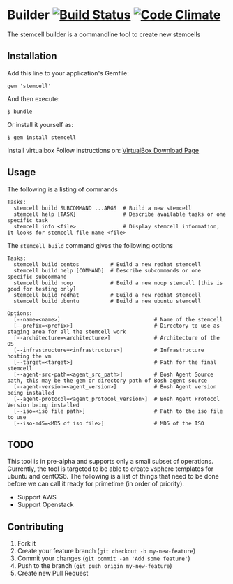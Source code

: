 # Builder [![Build Status](https://travis-ci.org/ankurcha/stemcell.png?branch=master)](https://travis-ci.org/ankurcha/stemcell) [![Code Climate](https://codeclimate.com/github/ankurcha/stemcell.png)](https://codeclimate.com/github/ankurcha/stemcell)

The stemcell builder is a commandline tool to create new stemcells

## Installation

Add this line to your application's Gemfile:

    gem 'stemcell'

And then execute:

    $ bundle

Or install it yourself as:

    $ gem install stemcell

Install virtualbox
    Follow instructions on: [VirtualBox Download Page](https://www.virtualbox.org/wiki/Downloads)

## Usage

The following is a listing of commands
```
Tasks:
  stemcell build SUBCOMMAND ...ARGS  # Build a new stemcell
  stemcell help [TASK]               # Describe available tasks or one specific task
  stemcell info <file>               # Display stemcell information, it looks for stemcell file name <file>
```
The `stemcell build` command gives the following options

```
Tasks:
  stemcell build centos          # Build a new redhat stemcell
  stemcell build help [COMMAND]  # Describe subcommands or one specific subcommand
  stemcell build noop            # Build a new noop stemcell [this is good for testing only]
  stemcell build redhat          # Build a new redhat stemcell
  stemcell build ubuntu          # Build a new ubuntu stemcell

Options:
  [--name=<name>]                              # Name of the stemcell
  [--prefix=<prefix>]                          # Directory to use as staging area for all the stemcell work
  [--architecture=<architecture>]              # Architecture of the OS
  [--infrastructure=<infrastructure>]          # Infrastructure hosting the vm
  [--target=<target>]                          # Path for the final stemcell
  [--agent-src-path=<agent_src_path>]          # Bosh Agent Source path, this may be the gem or directory path of Bosh agent source
  [--agent-version=<agent_version>]            # Bosh Agent version being installed
  [--agent-protocol=<agent_protocol_version>]  # Bosh Agent Protocol Version being installed
  [--iso=<iso file path>]                      # Path to the iso file to use
  [--iso-md5=<MD5 of iso file>]                # MD5 of the ISO
```

## TODO
This tool is in pre-alpha and supports only a small subset of operations. Currently, the tool is targeted
to be able to create vsphere templates for ubuntu and centOS6. The following is a list of things
that need to be done before we can call it ready for primetime (in order of priority).
* Support AWS
* Support Openstack

## Contributing

1. Fork it
2. Create your feature branch (`git checkout -b my-new-feature`)
3. Commit your changes (`git commit -am 'Add some feature'`)
4. Push to the branch (`git push origin my-new-feature`)
5. Create new Pull Request
